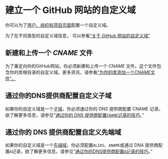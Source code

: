 ﻿# 建立一个 GitHub 网站的自定义域

你可以为了<a href="https://help.github.com/articles/user-organization-and-project-pages">用户、组织和项目页面</a>配置一个自定义域。

为了在不同类型的自定义域信息， 可以参看<a href="https://help.github.com/articles/about-custom-domains-for-github-pages-sites">“关于 GitHub 网站的自定义域”</a>

## 新建和上传一个 *CNAME* 文件

为了重定向你的GitHub网站，你必须新建和上传一个 *CNAME* 文件。这个文件包含你的库根目录的自定义域。更多资讯，请参看<a href="https://help.github.com/articles/adding-a-cname-file-to-your-repository">“为你的库添加一个*CNAME*文件”。</a>

## 通过你的DNS提供商配置自定义子域

如果你的自定义域是一个[子域](https://help.github.com/articles/about-custom-domains-for-github-pages-sites#subdomains "子域")，你必须通过你的 DNS 提供商配置 CNAME 记录。欲了解更多信息，请参见“[通过你的 DNS 提供商配置`CNAME`记录的技巧](https://help.github.com/articles/tips-for-configuring-a-cname-record-with-your-dns-provider "通过你的 DNS 提供商配置 CNAME 记录的技巧")。”

## 通过你的 DNS 提供商配置自定义先端域

如果你的自定义域是一个[先端域](https://help.github.com/articles/about-custom-domains-for-github-pages-sites#apex-domains "先端域")，你必须配置`ALIAS`、`ANAME`或通过 DNA 提供商配置`A`记录，欲了解更多信息，请参见“[通过你的DNS提供商配置`A`记录的技巧](https://help.github.com/articles/tips-for-configuring-an-a-record-with-your-dns-provider "通过你的 DNS 提供商配置 A 记录的技巧")。”